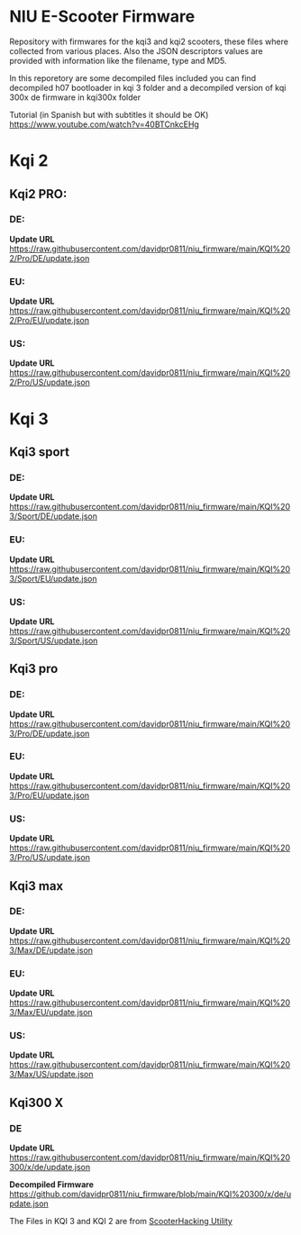 # NIU E-Scooter Firmware 
Repository with firmwares for the kqi3 and kqi2 scooters, these files where collected from various places. Also the JSON descriptors values are provided with information like the filename, type and MD5.

In this reporetory are some decompiled files included you can find decompiled h07 bootloader in kqi 3 folder and a decompiled version of kqi 300x de firmware in kqi300x folder

Tutorial (in Spanish but with subtitles it should be OK) https://www.youtube.com/watch?v=40BTCnkcEHg

# Kqi 2

## Kqi2 PRO:

### DE: 

**Update URL** https://raw.githubusercontent.com/davidpr0811/niu_firmware/main/KQI%202/Pro/DE/update.json

### EU:

**Update URL** https://raw.githubusercontent.com/davidpr0811/niu_firmware/main/KQI%202/Pro/EU/update.json

### US:

**Update URL** https://raw.githubusercontent.com/davidpr0811/niu_firmware/main/KQI%202/Pro/US/update.json


# Kqi 3

## Kqi3 sport

### DE: 

**Update URL** https://raw.githubusercontent.com/davidpr0811/niu_firmware/main/KQI%203/Sport/DE/update.json

### EU:

**Update URL** https://raw.githubusercontent.com/davidpr0811/niu_firmware/main/KQI%203/Sport/EU/update.json

### US:

**Update URL** https://raw.githubusercontent.com/davidpr0811/niu_firmware/main/KQI%203/Sport/US/update.json



## Kqi3 pro

### DE: 

**Update URL** https://raw.githubusercontent.com/davidpr0811/niu_firmware/main/KQI%203/Pro/DE/update.json

### EU:

**Update URL** https://raw.githubusercontent.com/davidpr0811/niu_firmware/main/KQI%203/Pro/EU/update.json

### US:

**Update URL** https://raw.githubusercontent.com/davidpr0811/niu_firmware/main/KQI%203/Pro/US/update.json



## Kqi3 max

### DE: 

**Update URL** https://raw.githubusercontent.com/davidpr0811/niu_firmware/main/KQI%203/Max/DE/update.json

### EU:

**Update URL** https://raw.githubusercontent.com/davidpr0811/niu_firmware/main/KQI%203/Max/EU/update.json

### US:

**Update URL** https://raw.githubusercontent.com/davidpr0811/niu_firmware/main/KQI%203/Max/US/update.json

## Kqi300 X

### DE

**Update URL** https://raw.githubusercontent.com/davidpr0811/niu_firmware/main/KQI%20300/x/de/update.json

**Decompiled Firmware** https://github.com/davidpr0811/niu_firmware/blob/main/KQI%20300/x/de/update.json

The Files in KQI 3 and KQI 2 are from [ScooterHacking Utility](https://github.com/scooterhacking/niu_scooters)
